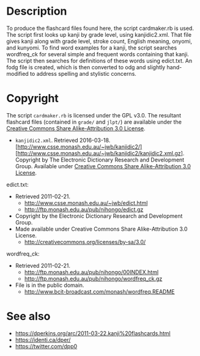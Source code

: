 # Description

To produce the flashcard files found here, the script cardmaker.rb is used.  The script first looks up kanji by grade level, using kanjidic2.xml.  That file gives kanji along with grade level, stroke count, English meaning, onyomi, and kunyomi.  To find word examples for a kanji, the script searches wordfreq_ck for several simple and frequent words containing that kanji.  The script then searches for definitions of these words using edict.txt.  An fodg file is created, which is then converted to odg and slightly hand-modified to address spelling and stylistic concerns.

# Copyright

The script `cardmaker.rb` is licensed under the GPL v3.0.  The resultant flashcard files (contained in `grade/` and `jlpt/`) are available under the [Creative Commons Share Alike-Attribution 3.0 License](http://creativecommons.org/licenses/by-sa/3.0/).



* `kanjidic2.xml`. Retrieved 2016-03-18. [http://www.csse.monash.edu.au/~jwb/kanjidic2/] [http://www.csse.monash.edu.au/~jwb/kanjidic2/kanjidic2.xml.gz]. Copyright by The Electronic Dictionary Research and Development Group. Available under [Creative Commons Share Alike-Attribution 3.0 License](http://creativecommons.org/licenses/by-sa/3.0/).

edict.txt:
- Retrieved 2011-02-21.
	- http://www.csse.monash.edu.au/~jwb/edict.html
	- http://ftp.monash.edu.au/pub/nihongo/edict.gz
- Copyright by the Electronic Dictionary Research and Development Group.
- Made available under Creative Commons Share Alike-Attribution 3.0 License.
	- http://creativecommons.org/licenses/by-sa/3.0/
	
wordfreq_ck:
- Retrieved 2011-02-21.
	- http://ftp.monash.edu.au/pub/nihongo/00INDEX.html
	- http://ftp.monash.edu.au/pub/nihongo/wordfreq_ck.gz
- File is in the public domain.
	- http://www.bcit-broadcast.com/monash/wordfreq.README

# See also

* <https://dperkins.org/arc/2011-03-22.kanji%20flashcards.html>
* <https://identi.ca/dper/>
* <https://twitter.com/dpp0>
